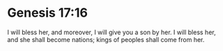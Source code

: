 # Genesis 17:16

I will bless her, and moreover, I will give you a son by her. I will bless her, and she shall become nations; kings of peoples shall come from her.
